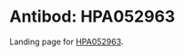 # Antibod: HPA052963


    


Landing page for [HPA052963](http://www.proteinatlas.org/search/HPA052963).
